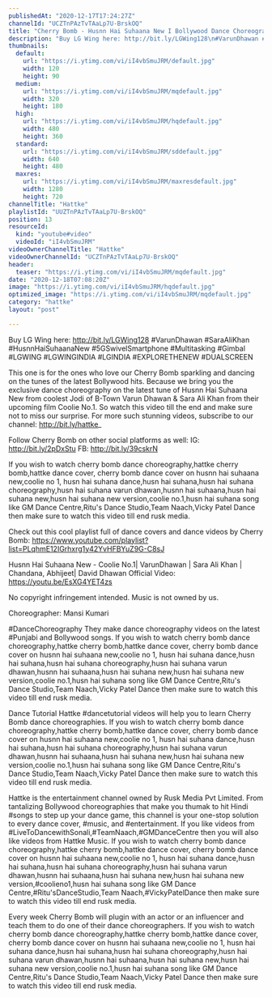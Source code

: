 ```yaml
---
publishedAt: "2020-12-17T17:24:27Z"
channelId: "UCZTnPAzTvTAaLp7U-BrskOQ"
title: "Cherry Bomb - Husnn Hai Suhaana New I Bollywood Dance Choreography | Hattke"
description: "Buy LG Wing here: http://bit.ly/LGWing128\n#VarunDhawan #SaraAliKhan #HusnnHaiSuhaanaNew #5GSwivelSmartphone #Multitasking #Gimbal #LGWING #LGWINGINDIA #LGINDIA #EXPLORETHENEW #DUALSCREEN\n\nThis one is for the ones who love our Cherry Bomb sparkling and dancing on the tunes of the latest Bollywood hits.  Because we bring you the exclusive dance choreography on the latest tune of Husnn Hai Suhaana New from coolest Jodi of B-Town Varun Dhawan & Sara Ali Khan from their upcoming film Coolie No.1. So watch this video till the end and make sure not to miss our surprise. For more such stunning videos, subscribe to our channel: http://bit.ly/hattke_\n\nFollow Cherry Bomb on other social platforms as well: \nIG: http://bit.ly/2pDxStu\nFB: http://bit.ly/39cskrN\n\nIf you wish to watch cherry bomb dance choreography,hattke cherry bomb,hattke dance cover, cherry bomb dance cover on husnn hai suhaana new,coolie no 1, husn hai suhana dance,husn hai suhana,husn hai suhana choreography,husn hai suhana varun dhawan,husnn hai suhaana,husn hai suhana new,husn hai suhana new version,coolie no.1,husn hai suhana song like GM Dance Centre,Ritu's Dance Studio,Team Naach,Vicky Patel Dance then make sure to watch this video till end rusk media.\n\nCheck out this cool playlist full of dance covers and dance videos by Cherry Bomb: https://www.youtube.com/playlist?list=PLqhmE12IGrhxrg1y42YvHFBYuZ9G-C8sJ\n\nHusnn Hai Suhaana New - Coolie No.1| VarunDhawan | Sara Ali Khan | Chandana, Abhijeet| David Dhawan\nOfficial Video: https://youtu.be/EsXG4YET4zs\n\nNo copyright infringement intended. Music is not owned by us.\n\nChoreographer: Mansi Kumari\n\n#DanceChoreography\nThey make dance choreography videos on the latest #Punjabi and Bollywood songs. If you wish to watch cherry bomb dance choreography,hattke cherry bomb,hattke dance cover, cherry bomb dance cover on husnn hai suhaana new,coolie no 1, husn hai suhana dance,husn hai suhana,husn hai suhana choreography,husn hai suhana varun dhawan,husnn hai suhaana,husn hai suhana new,husn hai suhana new version,coolie no.1,husn hai suhana song like GM Dance Centre,Ritu's Dance Studio,Team Naach,Vicky Patel Dance then make sure to watch this video till end rusk media.\n\n\nDance Tutorial\nHattke #dancetutorial videos will help you to learn Cherry Bomb dance choreographies. If you wish to watch cherry bomb dance choreography,hattke cherry bomb,hattke dance cover, cherry bomb dance cover on husnn hai suhaana new,coolie no 1, husn hai suhana dance,husn hai suhana,husn hai suhana choreography,husn hai suhana varun dhawan,husnn hai suhaana,husn hai suhana new,husn hai suhana new version,coolie no.1,husn hai suhana song like GM Dance Centre,Ritu's Dance Studio,Team Naach,Vicky Patel Dance then make sure to watch this video till end rusk media.\n\n\nHattke is the entertainment channel owned by Rusk Media Pvt Limited. From tantalizing Bollywood choreographies that make you thumak to hit Hindi #songs to step up your dance game, this channel is your one-stop solution to every dance cover, #music, and #entertainment. If you like videos from #LiveToDancewithSonali,#TeamNaach,#GMDanceCentre then you will also like videos from Hattke Music. If you wish to watch cherry bomb dance choreography,hattke cherry bomb,hattke dance cover, cherry bomb dance cover on husnn hai suhaana new,coolie no 1, husn hai suhana dance,husn hai suhana,husn hai suhana choreography,husn hai suhana varun dhawan,husnn hai suhaana,husn hai suhana new,husn hai suhana new version,#coolieno1,husn hai suhana song like GM Dance Centre,#Ritu'sDanceStudio,Team Naach,#VickyPatelDance then make sure to watch this video till end rusk media.\n\n\nEvery week Cherry Bomb will plugin with an actor or an influencer and teach them to do one of their dance choreographers. If you wish to watch cherry bomb dance choreography,hattke cherry bomb,hattke dance cover, cherry bomb dance cover on husnn hai suhaana new,coolie no 1, husn hai suhana dance,husn hai suhana,husn hai suhana choreography,husn hai suhana varun dhawan,husnn hai suhaana,husn hai suhana new,husn hai suhana new version,coolie no.1,husn hai suhana song like GM Dance Centre,Ritu's Dance Studio,Team Naach,Vicky Patel Dance then make sure to watch this video till end rusk media."
thumbnails:
  default:
    url: "https://i.ytimg.com/vi/iI4vbSmuJRM/default.jpg"
    width: 120
    height: 90
  medium:
    url: "https://i.ytimg.com/vi/iI4vbSmuJRM/mqdefault.jpg"
    width: 320
    height: 180
  high:
    url: "https://i.ytimg.com/vi/iI4vbSmuJRM/hqdefault.jpg"
    width: 480
    height: 360
  standard:
    url: "https://i.ytimg.com/vi/iI4vbSmuJRM/sddefault.jpg"
    width: 640
    height: 480
  maxres:
    url: "https://i.ytimg.com/vi/iI4vbSmuJRM/maxresdefault.jpg"
    width: 1280
    height: 720
channelTitle: "Hattke"
playlistId: "UUZTnPAzTvTAaLp7U-BrskOQ"
position: 13
resourceId:
  kind: "youtube#video"
  videoId: "iI4vbSmuJRM"
videoOwnerChannelTitle: "Hattke"
videoOwnerChannelId: "UCZTnPAzTvTAaLp7U-BrskOQ"
header:
  teaser: "https://i.ytimg.com/vi/iI4vbSmuJRM/mqdefault.jpg"
date: "2020-12-18T07:08:20Z"
image: "https://i.ytimg.com/vi/iI4vbSmuJRM/hqdefault.jpg"
optimized_image: "https://i.ytimg.com/vi/iI4vbSmuJRM/mqdefault.jpg"
category: "hattke"
layout: "post"

---
```

Buy LG Wing here: http://bit.ly/LGWing128
#VarunDhawan #SaraAliKhan #HusnnHaiSuhaanaNew #5GSwivelSmartphone #Multitasking #Gimbal #LGWING #LGWINGINDIA #LGINDIA #EXPLORETHENEW #DUALSCREEN

This one is for the ones who love our Cherry Bomb sparkling and dancing on the tunes of the latest Bollywood hits.  Because we bring you the exclusive dance choreography on the latest tune of Husnn Hai Suhaana New from coolest Jodi of B-Town Varun Dhawan & Sara Ali Khan from their upcoming film Coolie No.1. So watch this video till the end and make sure not to miss our surprise. For more such stunning videos, subscribe to our channel: http://bit.ly/hattke_

Follow Cherry Bomb on other social platforms as well: 
IG: http://bit.ly/2pDxStu
FB: http://bit.ly/39cskrN

If you wish to watch cherry bomb dance choreography,hattke cherry bomb,hattke dance cover, cherry bomb dance cover on husnn hai suhaana new,coolie no 1, husn hai suhana dance,husn hai suhana,husn hai suhana choreography,husn hai suhana varun dhawan,husnn hai suhaana,husn hai suhana new,husn hai suhana new version,coolie no.1,husn hai suhana song like GM Dance Centre,Ritu's Dance Studio,Team Naach,Vicky Patel Dance then make sure to watch this video till end rusk media.

Check out this cool playlist full of dance covers and dance videos by Cherry Bomb: https://www.youtube.com/playlist?list=PLqhmE12IGrhxrg1y42YvHFBYuZ9G-C8sJ

Husnn Hai Suhaana New - Coolie No.1| VarunDhawan | Sara Ali Khan | Chandana, Abhijeet| David Dhawan
Official Video: https://youtu.be/EsXG4YET4zs

No copyright infringement intended. Music is not owned by us.

Choreographer: Mansi Kumari

#DanceChoreography
They make dance choreography videos on the latest #Punjabi and Bollywood songs. If you wish to watch cherry bomb dance choreography,hattke cherry bomb,hattke dance cover, cherry bomb dance cover on husnn hai suhaana new,coolie no 1, husn hai suhana dance,husn hai suhana,husn hai suhana choreography,husn hai suhana varun dhawan,husnn hai suhaana,husn hai suhana new,husn hai suhana new version,coolie no.1,husn hai suhana song like GM Dance Centre,Ritu's Dance Studio,Team Naach,Vicky Patel Dance then make sure to watch this video till end rusk media.


Dance Tutorial
Hattke #dancetutorial videos will help you to learn Cherry Bomb dance choreographies. If you wish to watch cherry bomb dance choreography,hattke cherry bomb,hattke dance cover, cherry bomb dance cover on husnn hai suhaana new,coolie no 1, husn hai suhana dance,husn hai suhana,husn hai suhana choreography,husn hai suhana varun dhawan,husnn hai suhaana,husn hai suhana new,husn hai suhana new version,coolie no.1,husn hai suhana song like GM Dance Centre,Ritu's Dance Studio,Team Naach,Vicky Patel Dance then make sure to watch this video till end rusk media.


Hattke is the entertainment channel owned by Rusk Media Pvt Limited. From tantalizing Bollywood choreographies that make you thumak to hit Hindi #songs to step up your dance game, this channel is your one-stop solution to every dance cover, #music, and #entertainment. If you like videos from #LiveToDancewithSonali,#TeamNaach,#GMDanceCentre then you will also like videos from Hattke Music. If you wish to watch cherry bomb dance choreography,hattke cherry bomb,hattke dance cover, cherry bomb dance cover on husnn hai suhaana new,coolie no 1, husn hai suhana dance,husn hai suhana,husn hai suhana choreography,husn hai suhana varun dhawan,husnn hai suhaana,husn hai suhana new,husn hai suhana new version,#coolieno1,husn hai suhana song like GM Dance Centre,#Ritu'sDanceStudio,Team Naach,#VickyPatelDance then make sure to watch this video till end rusk media.


Every week Cherry Bomb will plugin with an actor or an influencer and teach them to do one of their dance choreographers. If you wish to watch cherry bomb dance choreography,hattke cherry bomb,hattke dance cover, cherry bomb dance cover on husnn hai suhaana new,coolie no 1, husn hai suhana dance,husn hai suhana,husn hai suhana choreography,husn hai suhana varun dhawan,husnn hai suhaana,husn hai suhana new,husn hai suhana new version,coolie no.1,husn hai suhana song like GM Dance Centre,Ritu's Dance Studio,Team Naach,Vicky Patel Dance then make sure to watch this video till end rusk media.